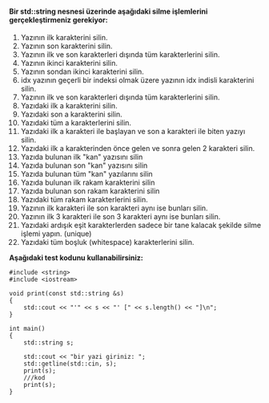 #### Bir std::string nesnesi üzerinde aşağıdaki silme işlemlerini gerçekleştirmeniz gerekiyor:

01. Yazının ilk karakterini silin.
02. Yazının son karakterini silin.
03. Yazının ilk ve son karakterleri dışında tüm karakterlerini silin.
04. Yazının ikinci karakterini silin.
05. Yazının sondan ikinci karakterini silin.
06. idx yazının geçerli bir indeksi olmak üzere yazının idx indisli karakterini silin.
07. Yazının ilk ve son karakterleri dışında tüm karakterlerini silin.
08. Yazıdaki ilk a karakterini silin.
09. Yazıdaki son a karakterini silin.
10. Yazıdaki tüm a karakterlerini silin.
11. Yazıdaki ilk a karakteri ile başlayan ve son a karakteri ile biten yazıyı silin.
12. Yazıdaki ilk a karakterinden önce gelen ve sonra gelen 2 karakteri silin.
13. Yazıda bulunan ilk "kan" yazısını silin
14. Yazıda bulunan son "kan" yazısını silin
15. Yazıda bulunan tüm "kan" yazılarını silin
16. Yazıda bulunan ilk rakam karakterini silin
17. Yazıda bulunan son rakam karakterini silin
18. Yazıdaki tüm rakam karakterlerini silin.
19. Yazının ilk karakteri ile son karakteri aynı ise bunları silin.
20. Yazının ilk 3 karakteri ile son 3 karakteri aynı ise bunları silin.
21. Yazıdaki ardışık eşit karakterlerden sadece bir tane kalacak şekilde silme işlemi yapın. (unique)
22. Yazıdaki tüm boşluk (whitespace) karakterlerini silin.

**Aşağıdaki test kodunu kullanabilirsiniz:**

```
#include <string>
#include <iostream>

void print(const std::string &s)
{
	std::cout << "'" << s << "' [" << s.length() << "]\n";
}

int main()
{
	std::string s;

	std::cout << "bir yazi giriniz: ";
	std::getline(std::cin, s);
	print(s);
	///kod
	print(s);
}
```

